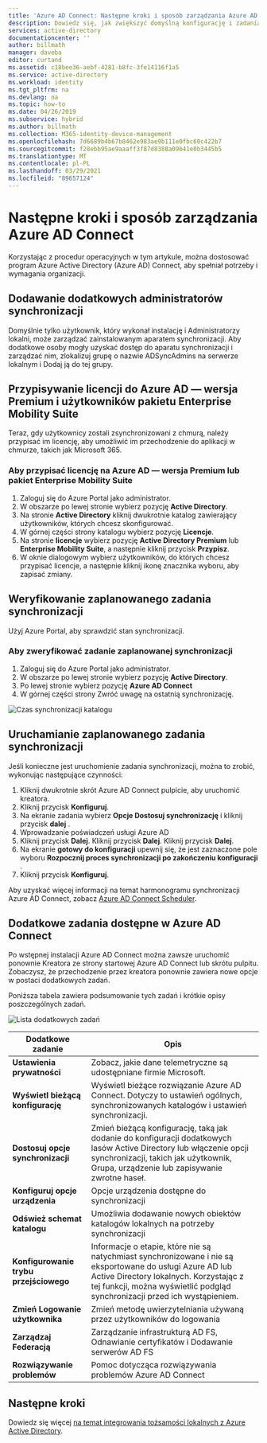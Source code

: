 ```yaml
---
title: 'Azure AD Connect: Następne kroki i sposób zarządzania Azure AD Connect | Microsoft Docs'
description: Dowiedz się, jak zwiększyć domyślną konfigurację i zadania operacyjne dla Azure AD Connect.
services: active-directory
documentationcenter: ''
author: billmath
manager: daveba
editor: curtand
ms.assetid: c18bee36-aebf-4281-b8fc-3fe14116f1a5
ms.service: active-directory
ms.workload: identity
ms.tgt_pltfrm: na
ms.devlang: na
ms.topic: how-to
ms.date: 04/26/2019
ms.subservice: hybrid
ms.author: billmath
ms.collection: M365-identity-device-management
ms.openlocfilehash: 7d6689b4b67b8462e983ae9b111e0fbc60c422b7
ms.sourcegitcommit: f28ebb95ae9aaaff3f87d8388a09b41e0b3445b5
ms.translationtype: MT
ms.contentlocale: pl-PL
ms.lasthandoff: 03/29/2021
ms.locfileid: "89657124"
---
```

# <a name="next-steps-and-how-to-manage-azure-ad-connect"></a>Następne kroki i sposób zarządzania Azure AD Connect
Korzystając z procedur operacyjnych w tym artykule, można dostosować program Azure Active Directory (Azure AD) Connect, aby spełniał potrzeby i wymagania organizacji.  

## <a name="add-additional-sync-admins"></a>Dodawanie dodatkowych administratorów synchronizacji
Domyślnie tylko użytkownik, który wykonał instalację i Administratorzy lokalni, może zarządzać zainstalowanym aparatem synchronizacji. Aby dodatkowe osoby mogły uzyskać dostęp do aparatu synchronizacji i zarządzać nim, zlokalizuj grupę o nazwie ADSyncAdmins na serwerze lokalnym i Dodaj ją do tej grupy.

## <a name="assign-licenses-to-azure-ad-premium-and-enterprise-mobility-suite-users"></a>Przypisywanie licencji do Azure AD — wersja Premium i użytkowników pakietu Enterprise Mobility Suite
Teraz, gdy użytkownicy zostali zsynchronizowani z chmurą, należy przypisać im licencję, aby umożliwić im przechodzenie do aplikacji w chmurze, takich jak Microsoft 365.

### <a name="to-assign-an-azure-ad-premium-or-enterprise-mobility-suite-license"></a>Aby przypisać licencję na Azure AD — wersja Premium lub pakiet Enterprise Mobility Suite

1. Zaloguj się do Azure Portal jako administrator.
2. W obszarze po lewej stronie wybierz pozycję **Active Directory**.
3. Na stronie **Active Directory** kliknij dwukrotnie katalog zawierający użytkowników, których chcesz skonfigurować.
4. W górnej części strony katalogu wybierz pozycję **Licencje**.
5. Na stronie **licencje** wybierz pozycję **Active Directory Premium** lub **Enterprise Mobility Suite**, a następnie kliknij przycisk **Przypisz**.
6. W oknie dialogowym wybierz użytkowników, do których chcesz przypisać licencje, a następnie kliknij ikonę znacznika wyboru, aby zapisać zmiany.

## <a name="verify-the-scheduled-synchronization-task"></a>Weryfikowanie zaplanowanego zadania synchronizacji
Użyj Azure Portal, aby sprawdzić stan synchronizacji.

### <a name="to-verify-the-scheduled-synchronization-task"></a>Aby zweryfikować zadanie zaplanowanej synchronizacji
1. Zaloguj się do Azure Portal jako administrator.
2. W obszarze po lewej stronie wybierz pozycję **Active Directory**.
3. Po lewej stronie wybierz pozycję **Azure AD Connect**
4. W górnej części strony Zwróć uwagę na ostatnią synchronizację.

![Czas synchronizacji katalogu](./media/how-to-connect-post-installation/verify2.png)

## <a name="start-a-scheduled-synchronization-task"></a>Uruchamianie zaplanowanego zadania synchronizacji
Jeśli konieczne jest uruchomienie zadania synchronizacji, można to zrobić, wykonując następujące czynności:

1. Kliknij dwukrotnie skrót Azure AD Connect pulpicie, aby uruchomić kreatora.
2. Kliknij przycisk **Konfiguruj**.
3. Na ekranie zadania wybierz **Opcje Dostosuj synchronizację** i kliknij przycisk **dalej** .
4. Wprowadzanie poświadczeń usługi Azure AD
5. Kliknij przycisk **Dalej**. Kliknij przycisk **Dalej**.  Kliknij przycisk **Dalej**.
5.  Na ekranie **gotowy do konfiguracji** upewnij się, że jest zaznaczone pole wyboru **Rozpocznij proces synchronizacji po zakończeniu konfiguracji** .
6.  Kliknij przycisk **Konfiguruj**.

Aby uzyskać więcej informacji na temat harmonogramu synchronizacji Azure AD Connect, zobacz [Azure AD Connect Scheduler](how-to-connect-sync-feature-scheduler.md).

## <a name="additional-tasks-available-in-azure-ad-connect"></a>Dodatkowe zadania dostępne w Azure AD Connect
Po wstępnej instalacji Azure AD Connect można zawsze uruchomić ponownie Kreatora ze strony startowej Azure AD Connect lub skrótu pulpitu.  Zobaczysz, że przechodzenie przez kreatora ponownie zawiera nowe opcje w postaci dodatkowych zadań.  

Poniższa tabela zawiera podsumowanie tych zadań i krótkie opisy poszczególnych zadań.

![Lista dodatkowych zadań](./media/how-to-connect-post-installation/addtasks2.png)

| Dodatkowe zadanie | Opis |
| --- | --- |
|**Ustawienia prywatności**|Zobacz, jakie dane telemetryczne są udostępniane firmie Microsoft.|
|**Wyświetl bieżącą konfigurację**|Wyświetl bieżące rozwiązanie Azure AD Connect.  Dotyczy to ustawień ogólnych, synchronizowanych katalogów i ustawień synchronizacji. |
| **Dostosuj opcje synchronizacji** |Zmień bieżącą konfigurację, taką jak dodanie do konfiguracji dodatkowych lasów Active Directory lub włączenie opcji synchronizacji, takich jak użytkownik, Grupa, urządzenie lub zapisywanie zwrotne haseł. |
|**Konfiguruj opcje urządzenia**|Opcje urządzenia dostępne do synchronizacji|
|**Odśwież schemat katalogu**|Umożliwia dodawanie nowych obiektów katalogów lokalnych na potrzeby synchronizacji|
|**Konfigurowanie trybu przejściowego** |Informacje o etapie, które nie są natychmiast synchronizowane i nie są eksportowane do usługi Azure AD lub Active Directory lokalnych.  Korzystając z tej funkcji, można wyświetlić podgląd synchronizacji przed ich wystąpieniem. |
|**Zmień Logowanie użytkownika**|Zmień metodę uwierzytelniania używaną przez użytkowników do logowania|
|**Zarządzaj Federacją**|Zarządzanie infrastrukturą AD FS, Odnawianie certyfikatów i Dodawanie serwerów AD FS|
|**Rozwiązywanie problemów**|Pomoc dotycząca rozwiązywania problemów Azure AD Connect|

## <a name="next-steps"></a>Następne kroki
Dowiedz się więcej [na temat integrowania tożsamości lokalnych z Azure Active Directory](whatis-hybrid-identity.md).
